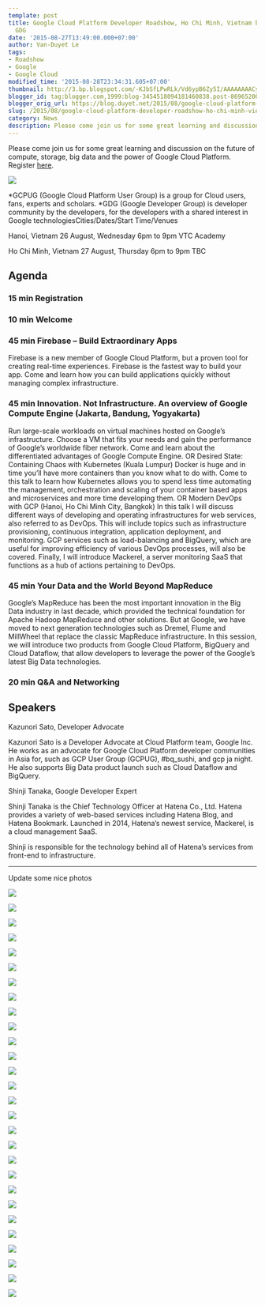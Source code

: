 ```yaml
---
template: post
title: Google Cloud Platform Developer Roadshow, Ho Chi Minh, Vietnam by GCPUG and
  GDG
date: '2015-08-27T13:49:00.000+07:00'
author: Van-Duyet Le
tags:
- Roadshow
- Google
- Google Cloud
modified_time: '2015-08-28T23:34:31.605+07:00'
thumbnail: http://3.bp.blogspot.com/-KJbSfLPwRLk/Vd6ypB6Zy5I/AAAAAAAACyg/BwwX8fLMNzE/s1600/Google-CloudPlatform_VerticalLockup.png
blogger_id: tag:blogger.com,1999:blog-3454518094181460838.post-8696520092810514075
blogger_orig_url: https://blog.duyet.net/2015/08/google-cloud-platform-developer-roadshow-ho-chi-minh-viet-nam.html
slug: /2015/08/google-cloud-platform-developer-roadshow-ho-chi-minh-viet-nam.html
category: News
description: Please come join us for some great learning and discussion on the future of compute, storage, big data and the power of Google Cloud Platform
---
```


Please come join us for some great learning and discussion on the future of compute, storage, big data and the power of Google Cloud Platform. Register [here](https://docs.google.com/forms/d/1YFPohOxYv7frowmjtArP9gA3GBRIXgsFEkUaKUC1MUw/viewform).

![](http://3.bp.blogspot.com/-KJbSfLPwRLk/Vd6ypB6Zy5I/AAAAAAAACyg/BwwX8fLMNzE/s400/Google-CloudPlatform_VerticalLockup.png)

*GCPUG (Google Cloud Platform User Group) is a group for Cloud users, fans, experts and scholars.
*GDG (Google Developer Group) is developer community by the developers, for the developers with a shared interest in Google technologiesCities/Dates/Start Time/Venues

Hanoi, Vietnam 26 August, Wednesday
6pm to 9pm VTC Academy

Ho Chi Minh, Vietnam 27 August, Thursday
6pm to 9pm TBC

## Agenda ##

### 15 min Registration ###

### 10 min Welcome ###

### 45 min Firebase – Build Extraordinary Apps ###
Firebase is a new member of Google Cloud Platform, but a proven tool for creating real-time experiences. Firebase is the fastest way to build your app. Come and learn how you can build applications quickly without managing complex infrastructure.

### 45 min Innovation. Not Infrastructure. An overview of Google Compute Engine (Jakarta, Bandung, Yogyakarta) ###
Run large-scale workloads on virtual machines hosted on Google’s infrastructure. Choose a VM that fits your needs and gain the performance of Google’s worldwide fiber network. Come and learn about the differentiated advantages of Google Compute Engine.
OR
Desired State: Containing Chaos with Kubernetes (Kuala Lumpur)
Docker is huge and in time you’ll have more containers than you know what to do with. Come to this talk to learn how Kubernetes allows you to spend less time automating the management, orchestration and scaling of your container based apps and microservices and more time developing them.
OR
Modern DevOps with GCP (Hanoi, Ho Chi Minh City, Bangkok)
In this talk I will discuss different ways of developing and operating infrastructures for web services, also referred to as DevOps. This will include topics such as infrastructure provisioning, continuous integration, application deployment, and monitoring. GCP services such as load-balancing and BigQuery, which are useful for improving efficiency of various DevOps processes, will also be covered. Finally, I will introduce Mackerel, a server monitoring SaaS that functions as a hub of actions pertaining to DevOps.

### 45 min Your Data and the World Beyond MapReduce ###
Google’s MapReduce has been the most important innovation in the Big Data industry in last decade, which provided the technical foundation for Apache Hadoop MapReduce and other solutions. But at Google, we have moved to next generation technologies such as Dremel, Flume and MillWheel that replace the classic MapReduce infrastructure. In this session, we will introduce two products from Google Cloud Platform, BigQuery and Cloud Dataflow, that allow developers to leverage the power of the Google’s latest Big Data technologies.

### 20 min Q&A and Networking ###

## Speakers ##

Kazunori Sato, Developer Advocate

Kazunori Sato is a Developer Advocate at Cloud Platform team, Google Inc. He works as an advocate for Google Cloud Platform developer communities in Asia for, such as GCP User Group (GCPUG), #bq_sushi, and gcp ja night. He also supports Big Data product launch such as Cloud Dataflow and BigQuery.

Shinji Tanaka, Google Developer Expert

Shinji Tanaka is the Chief Technology Officer at Hatena Co., Ltd. Hatena provides a variety of web-based services including Hatena Blog, and Hatena Bookmark. Launched in 2014, Hatena’s newest service, Mackerel, is a cloud management SaaS.

Shinji is responsible for the technology behind all of Hatena’s services from front-end to infrastructure.

----------
Update some nice photos

![](http://2.bp.blogspot.com/-oYdogeI6h7A/VeCLqfM8jQI/AAAAAAAACy0/-jFOU1u9wg8/s1600/10271216_835570129872855_188873135837677884_o.jpg)

![](http://1.bp.blogspot.com/-pSbnY3Lgye4/VeCLq-a0N8I/AAAAAAAACy8/nGV5Dm-8w80/s1600/10991661_835589959870872_4282859211779977236_o.jpg)

![](http://1.bp.blogspot.com/-8mn6P_O3KHE/VeCLqxpEhAI/AAAAAAAACy4/2IgIPk89fgk/s1600/11051790_835570006539534_871222787194213433_o.jpg)

![](http://1.bp.blogspot.com/-yQ21DQdWPlg/VeCLr8-fT7I/AAAAAAAACzM/biadtovGsuc/s1600/11062318_835588163204385_8954014363336588962_o.jpg)

![](http://4.bp.blogspot.com/-XuStfkjSsgY/VeCLsqD1lJI/AAAAAAAACzQ/0FaZyOIXJ6U/s1600/11242997_835579513205250_2094608387308718176_o.jpg)

![](http://1.bp.blogspot.com/-9L47jEkYmys/VeCLs5Eq1ZI/AAAAAAAACzU/AmhnKOV2_QI/s1600/11252601_835589689870899_3363243648311958912_o.jpg)

![](http://4.bp.blogspot.com/-iXmY1UyJyyM/VeCLtytZ3gI/AAAAAAAACzc/VD4a7NEE6gc/s1600/11864850_835588136537721_1076118980736177922_o.jpg)

![](http://4.bp.blogspot.com/-VC6Z7XPaEpg/VeCLuV3cdsI/AAAAAAAACzo/R6pohCURKsc/s1600/11874997_835579383205263_926575521109947941_o.jpg)

![](http://1.bp.blogspot.com/-cc8PssPLTZA/VeCLu-jvugI/AAAAAAAACz0/q0BBB_lZqog/s1600/11875090_835570463206155_7861692989735468315_o.jpg)

![](http://4.bp.blogspot.com/-TUkTqY8SW3s/VeCLvr4wMwI/AAAAAAAACz4/Y7LXPxsZ0oM/s1600/11875133_835569893206212_111006607339625036_o.jpg)

![](http://1.bp.blogspot.com/-qhgJA9qsglM/VeCLwGIyNXI/AAAAAAAACz8/ZDm99O2azoQ/s1600/11879136_835590109870857_7846279819148232045_o.jpg)

![](http://3.bp.blogspot.com/-wY82Zn3Zhd8/VeCLw3TPxfI/AAAAAAAAC0I/7au2n_bb8ZU/s1600/11879181_835569886539546_6444851768748686746_o.jpg)

![](http://2.bp.blogspot.com/-QXDlPYyJJBc/VeCLxsDgNCI/AAAAAAAAC0M/SIA931X8-6k/s1600/11879199_835570459872822_5342150330900402491_o.jpg)

![](http://1.bp.blogspot.com/-Mw8pcX0xQeo/VeCLyfjmIcI/AAAAAAAAC0c/NqmEsZOJDbI/s1600/11879296_835588146537720_9081104070444986357_o.jpg)

![](http://1.bp.blogspot.com/-dMxj3UG2r8E/VeCLz0SB6nI/AAAAAAAAC0g/yTDzZi8NqaQ/s1600/11884976_835589389870929_5927466001969008887_o.jpg)

![](http://1.bp.blogspot.com/-5rqxtdOz0K0/VeCL0MOD5FI/AAAAAAAAC0o/e98D9aG_hOk/s1600/11885785_835570319872836_1985345851552904099_o.jpg)

![](http://3.bp.blogspot.com/-zIEJv_q0ES4/VeCL057jHxI/AAAAAAAAC0s/pVGMdYxcD_w/s1600/11886140_835570136539521_6673632824778526122_o.jpg)

![](http://4.bp.blogspot.com/-ZGapI4qciLM/VeCL1ux4wtI/AAAAAAAAC04/2VFvR4CdrVk/s1600/11890011_835590209870847_7005360036913519159_o.jpg)

![](http://3.bp.blogspot.com/-lVoIOBopE0M/VeCL2fGgXXI/AAAAAAAAC08/mcmEd7i7Tkk/s1600/11892481_835569889872879_7000332089166191935_o.jpg)

![](http://3.bp.blogspot.com/-kBokm_7N49I/VeCL3PxsOoI/AAAAAAAAC1E/tCyJPBbWvAk/s1600/11893967_835579386538596_1219355563453906107_o.jpg)

![](http://1.bp.blogspot.com/-jD3x_yxdJrc/VeCL4CszXXI/AAAAAAAAC1U/VxajbRsT0Do/s1600/11893976_835570016539533_2400039875519643895_o.jpg)

![](http://2.bp.blogspot.com/-sCUnMLGCo8c/VeCL4nfac0I/AAAAAAAAC1Y/ZS6XUOePuwQ/s1600/11896458_835579389871929_8563174560468934448_o.jpg)

![](http://4.bp.blogspot.com/-X8RRyPLI9z4/VeCL5MNglnI/AAAAAAAAC1c/JVf9LPEJgIQ/s1600/11896524_835570116539523_7621670129006088622_o.jpg)

![](http://1.bp.blogspot.com/-amj7kvtZqt0/VeCL5wjrIKI/AAAAAAAAC1k/VFScTqchF5c/s1600/11930933_835569786539556_4967816850423400621_o.jpg)

![](http://2.bp.blogspot.com/-_LijrbxYwyk/VeCL6S-e7AI/AAAAAAAAC10/IF_SLHvahcg/s1600/11942122_835570316539503_8210148299673215666_o.jpg)

![](http://4.bp.blogspot.com/-DcC80tS9guM/VeCL7HqOckI/AAAAAAAAC14/LAGDgi45f7A/s1600/11942239_835589193204282_2211515862586396203_o.jpg)

![](http://3.bp.blogspot.com/-IsfJMoR-O38/VeCL7w-4inI/AAAAAAAAC2A/8OjSg9_QCdc/s1600/11950229_835589359870932_1920304097410557794_o.jpg)

![](http://3.bp.blogspot.com/-PzeR5tAUSN8/VeCL8Z8MjpI/AAAAAAAAC2E/w46laBBov7M/s1600/11952861_835590219870846_2234078131651862346_o.jpg)
